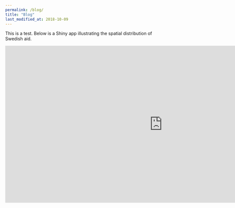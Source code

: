 ```yaml
---
permalink: /blog/
title: "Blog"
last_modified_at: 2018-10-09
---
```


This is a test. Below is a Shiny app illustrating the spatial distribution of Swedish aid. 

<iframe src="https://monirbounadi.shinyapps.io/geoaidswe/" style="border:none;width:1000px;height:500px;"></iframe>